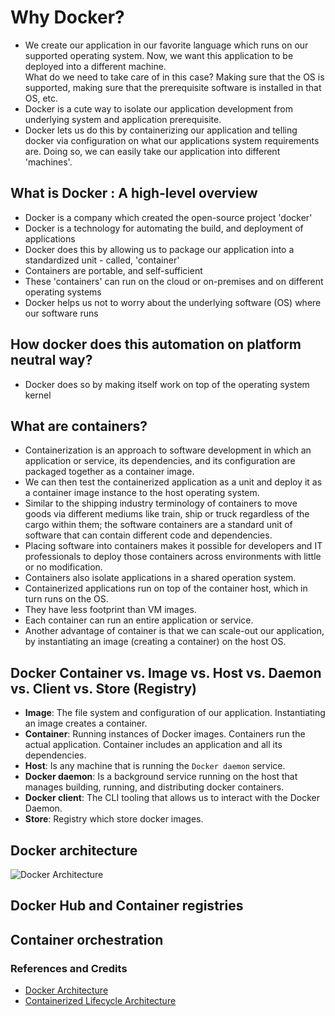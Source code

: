 # Why Docker?
- We create our application in our favorite language which runs on our supported operating system. Now, we want this application to be deployed into a different machine.  
What do we need to take care of in this case? Making sure that the OS is supported, making sure that the prerequisite software is installed in that OS, etc.
- Docker is a cute way to isolate our application development from underlying system and application prerequisite.
- Docker lets us do this by containerizing our application and telling docker via configuration on what our applications system requirements are. Doing so, we can easily take our application into different 'machines'.

## What is Docker : A high-level overview
- Docker is a company which created the open-source project 'docker'
- Docker is a technology for automating the build, and deployment of applications
- Docker does this by allowing us to package our application into a standardized unit - called, 'container'
- Containers are portable, and self-sufficient
- These 'containers' can run on the cloud or on-premises and on different operating systems
- Docker helps us not to worry about the underlying software (OS) where our software runs

## How docker does this automation on platform neutral way?
- Docker does so by making itself work on top of the operating system kernel

## What are containers?
- Containerization is an approach to software development in which an application or service, its dependencies, and its configuration are packaged together as a container image.
- We can then test the containerized application as a unit and deploy it as a container image instance to the host operating system.
- Similar to the shipping industry terminology of containers to move goods via different mediums like train, ship or truck regardless of the cargo within them; the software containers are a standard unit of software that can contain different code and dependencies.
- Placing software into containers makes it possible for developers and IT professionals to deploy those containers across environments with little or no modification.
- Containers also isolate applications in a shared operation system.
- Containerized applications run on top of the container host, which in turn runs on the OS.
- They have less footprint than VM images.
- Each container can run an entire application or service.
- Another advantage of container is that we can scale-out our application, by instantiating an image (creating a container) on the host OS.

## Docker Container vs. Image vs. Host vs. Daemon vs. Client vs. Store (Registry)
- **Image**: The file system and configuration of our application. Instantiating an image creates a container.
- **Container**: Running instances of Docker images. Containers run the actual application. Container includes an application and all its dependencies.
- **Host**: Is any machine that is running the `Docker daemon` service.
- **Docker daemon**: Is a background service running on the host that manages building, running, and distributing docker containers.
- **Docker client**: The CLI tooling that allows us to interact with the Docker Daemon.
- **Store**: Registry which store docker images.

## Docker architecture

![Docker Architecture](https://docs.docker.com/engine/images/architecture.svg "Docker Architecture (Source: docs.docker.com")

## Docker Hub and Container registries

## Container orchestration

### References and Credits
- [Docker Architecture](https://docs.docker.com/engine/docker-overview/#docker-architecture)
- [Containerized Lifecycle Architecture](https://docs.microsoft.com/en-us/dotnet/standard/containerized-lifecycle-architecture/)
